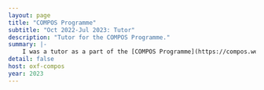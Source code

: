 ```yaml
---
layout: page
title: "COMPOS Programme"
subtitle: "Oct 2022-Jul 2023: Tutor"
description: "Tutor for the COMPOS Programme."
summary: |-
    I was a tutor as a part of the [COMPOS Programme](https://compos.web.ox.ac.uk/). My duties consisted of giving weekly tutorials on physics and maths, as well as grading homework assignments. 
detail: false
host: oxf-compos
year: 2023
---
```


